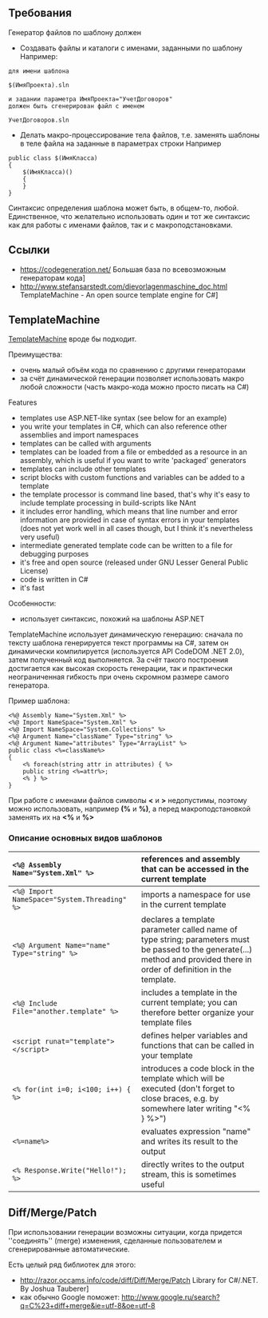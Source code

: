 
## Требования ##

Генератор файлов по шаблону должен
  * Создавать файлы и каталоги с именами, заданными по шаблону
Например:
```
для имени шаблона

$(ИмяПроекта).sln

и задании параметра ИмяПроекта="УчетДоговоров"
должен быть сгенерирован файл с именем

УчетДоговоров.sln

```
  * Делать макро-процессирование тела файлов, т.е. заменять шаблоны в теле файла на заданные в параметрах строки
Например
```
public class $(ИмяКласса)
{
    $(ИмяКласса)()
    {
    }
}
```

Синтаксис определения шаблона может быть, в общем-то, любой. Единственное, что желательно использовать один и тот же синтаксис как для работы с именами файлов, так и с макроподстановками.

## Ссылки ##
  * https://codegeneration.net/ Большая база по всевозможным генераторам кода]
  * http://www.stefansarstedt.com/dievorlagenmaschine_doc.html TemplateMachine - An open source template engine for C#]

## TemplateMachine ##

[TemplateMachine](http://www.stefansarstedt.com/dievorlagenmaschine_doc.html) вроде бы подходит.

Преимущества:
  * очень малый объём кода по сравнению с другими генераторами
  * за счёт динамической генерации позволяет использовать макро любой сложности (часть макро-кода можно просто писать на C#)

Features
  * templates use ASP.NET-like syntax (see below for an example)
  * you write your templates in C#, which can also reference other assemblies and import namespaces
  * templates can be called with arguments
  * templates can be loaded from a file or embedded as a resource in an assembly, which is useful if you want to write 'packaged' generators
  * templates can include other templates
  * script blocks with custom functions and variables can be added to a template
  * the template processor is command line based, that's why it's easy to include template processing in build-scripts like NAnt
  * it includes error handling, which means that line number and error information are  provided in case of syntax errors in your templates (does not yet work well in all cases though, but I think it's nevertheless very useful)
  * intermediate generated template code can be written to a file for debugging purposes
  * it's free and open source (released under GNU Lesser General Public License)
  * code is written in C#
  * it's fast


Особенности:
  * использует синтаксис, похожий на шаблоны ASP.NET

TemplateMachine использует динамическую генерацию: сначала по тексту шаблона генерируется текст программы на C#, затем он динамически компилируется (используется API CodeDOM .NET 2.0), затем полученный код выполняется. За счёт такого построения достигается как высокая скорость генерации, так и практически неограниченная гибкость при очень скромном размере самого генератора.

Пример шаблона:
```
<%@ Assembly Name="System.Xml" %>
<%@ Import NameSpace="System.Xml" %>
<%@ Import NameSpace="System.Collections" %>
<%@ Argument Name="className" Type="string" %>
<%@ Argument Name="attributes" Type="ArrayList" %>
public class <%=className%>
{
    <% foreach(string attr in attributes) { %>
    public string <%=attr%>;
    <% } %>
}
```

При работе с именами файлов символы **&lt;** и **&gt;** недопустимы, поэтому можно использовать, например **(%** и **%)**, а перед макроподстановкой заменять их на **&lt;%** и **%&gt;**

### Описание основных видов шаблонов ###

|`<%@ Assembly Name="System.Xml" %>` |	references and assembly that can be accessed in the current template |
|:-----------------------------------|:---------------------------------------------------------------------|
|`<%@ Import NameSpace="System.Threading" %>` |	imports a namespace for use in the current template                  |
|`<%@ Argument Name="name" Type="string" %>` |	declares a template parameter called name of type string; parameters must be passed to the generate(...) method and provided there in order of definition in the template.|
|`<%@ Include File="another.template" %>` 	|includes a template in the current template; you can therefore better organize your template files|
|`<script runat="template"></script>`|	defines helper variables and functions that can be called in your template|
|`<% for(int i=0; i<100; i++) { %>`  |	introduces a code block in the template which will be executed (don't forget to close braces, e.g. by somewhere later writing "<% } %>")|
|`<%=name%>`                         |	evaluates expression "name" and writes its result to the output      |
|`<% Response.Write("Hello!"); %>`   |	directly writes to the output stream, this is sometimes useful       |
## Diff/Merge/Patch ##
При использовании генерации возможны ситуации, когда придется ''соединять'' (merge) изменения, сделанные пользователем и сгенерированные автоматические.

Есть целый ряд библиотек для этого:

  * http://razor.occams.info/code/diff/Diff/Merge/Patch Library for C#/.NET. By Joshua Tauberer]
  * как обычно Google поможет: http://www.google.ru/search?q=C%23+diff+merge&ie=utf-8&oe=utf-8
